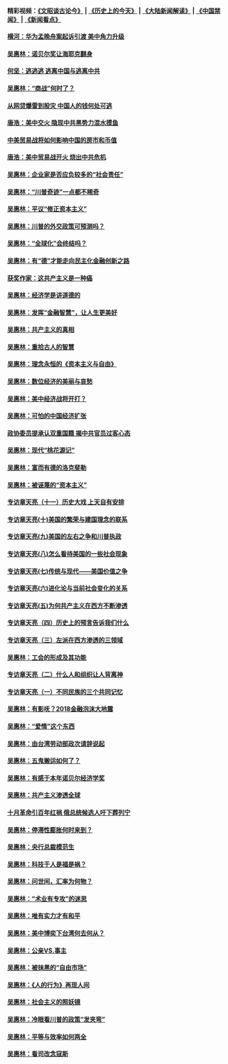 #### 精彩视频：[《文昭谈古论今》](http://45.76.195.252/wenzhao) | [《历史上的今天》](http://45.76.195.252/today-in-history) | [《大陆新闻解读》](http://45.76.195.252/ntdtv-comedy) | [《中国禁闻》](http://45.76.195.252/ntdtv-news) | [《新闻看点》](http://45.76.195.252/news-insight) 

 #### [横河：华为孟晚舟案起诉引渡 美中角力升级](../pages/nsc423/n11027230.md?t=02121831) 

#### [吴惠林：诺贝尔奖让海耶克翻身](../pages/nsc423/n10890049.md?t=02121831) 

#### [何坚：逃逃逃 逃离中国与逃离中共](../pages/nsc423/n10592891.md?t=02121831) 

#### [吴惠林：“商战”何时了？](../pages/nsc423/n10573558.md?t=02121831) 

#### [从网贷爆雷到股灾 中国人的钱何处可逃](../pages/nsc423/n10572800.md?t=02121831) 

#### [唐浩：美中交火 隐现中共黑势力混水摸鱼](../pages/nsc423/n10544040.md?t=02121831) 

#### [中美贸易战将如何影响中国的房市和币值](../pages/nsc423/n10543697.md?t=02121831) 

#### [唐浩：美中贸易战开火 烧出中共危机](../pages/nsc423/n10540126.md?t=02121831) 

#### [吴惠林：企业家是否应负较多的“社会责任”](../pages/nsc423/n10535022.md?t=02121831) 

#### [吴惠林：“川普奇迹”一点都不稀奇](../pages/nsc423/n10512808.md?t=02121831) 

#### [吴惠林：平议“修正资本主义”](../pages/nsc423/n10495724.md?t=02121831) 

#### [吴惠林：川普的外交政策可预测吗？](../pages/nsc423/n10462387.md?t=02121831) 

#### [吴惠林：“全球化”会终结吗？](../pages/nsc423/n10452838.md?t=02121831) 

#### [吴惠林：有“德”才能走向民主化金融创新之路](../pages/nsc423/n10432292.md?t=02121831) 

#### [获奖作家：这共产主义是一种癌](../pages/nsc423/n10431541.md?t=02121831) 

#### [吴惠林：经济学是讲道德的](../pages/nsc423/n10398014.md?t=02121831) 

#### [吴惠林：发挥“金融智慧”，让人生更美好](../pages/nsc423/n10375019.md?t=02121831) 

#### [吴惠林：共产主义的真相](../pages/nsc423/n10351394.md?t=02121831) 

#### [吴惠林：重拾古人的智慧](../pages/nsc423/n10337691.md?t=02121831) 

#### [吴惠林：理念永恒的《资本主义与自由》](../pages/nsc423/n10316274.md?t=02121831) 

#### [吴惠林：数位经济的美丽与哀愁](../pages/nsc423/n10292946.md?t=02121831) 

#### [吴惠林：美中经济战将开打？](../pages/nsc423/n10258825.md?t=02121831) 

#### [吴惠林：可怕的中国经济扩张](../pages/nsc423/n10219147.md?t=02121831) 

#### [政协委员提承认双重国籍 揭中共官员过客心态](../pages/nsc423/n10208809.md?t=02121831) 

#### [吴惠林：现代“桃花源记”](../pages/nsc423/n10185234.md?t=02121831) 

#### [吴惠林：富而有德的洛克斐勒](../pages/nsc423/n10142264.md?t=02121831) 

#### [吴惠林：被诬蔑的“资本主义”](../pages/nsc423/n10124816.md?t=02121831) 

#### [专访章天亮（十一）历史大戏 上天自有安排](../pages/nsc423/n10094905.md?t=02121831) 

#### [专访章天亮(十)美国的繁荣与建国理念的联系](../pages/nsc423/n10094899.md?t=02121831) 

#### [专访章天亮(九)美国的左右之争和川普执政](../pages/nsc423/n10094889.md?t=02121831) 

#### [专访章天亮(八)怎么看待美国的一些社会现象](../pages/nsc423/n10094857.md?t=02121831) 

#### [专访章天亮(七)传统与现代——美国价值之争](../pages/nsc423/n10093140.md?t=02121831) 

#### [专访章天亮(六)进化论与当前社会变化的关系](../pages/nsc423/n10092036.md?t=02121831) 

#### [专访章天亮(五)为何共产主义在西方不断渗透](../pages/nsc423/n10083620.md?t=02121831) 

#### [专访章天亮（四）历史上的预言告诉我们什么](../pages/nsc423/n10083606.md?t=02121831) 

#### [专访章天亮（三）左派在西方渗透的三领域](../pages/nsc423/n10081115.md?t=02121831) 

#### [吴惠林：工会的形成及其功能](../pages/nsc423/n10080633.md?t=02121831) 

#### [专访章天亮（二）什么人和组织让人背离神](../pages/nsc423/n10076637.md?t=02121831) 

#### [专访章天亮（一）不同民族的三个共同记忆](../pages/nsc423/n10074188.md?t=02121831) 

#### [吴惠林：有影呒？2018金融泡沫大地震](../pages/nsc423/n10040534.md?t=02121831) 

#### [吴惠林：“爱情”这个东西](../pages/nsc423/n10019423.md?t=02121831) 

#### [吴惠林：由台湾劳动部政次请辞说起](../pages/nsc423/n9979679.md?t=02121831) 

#### [吴惠林：五鬼搬运如何了？](../pages/nsc423/n9925338.md?t=02121831) 

#### [吴惠林：有感于本年诺贝尔经济学奖](../pages/nsc423/n9871883.md?t=02121831) 

#### [吴惠林：共产主义渗透全球](../pages/nsc423/n9812748.md?t=02121831) 

#### [十月革命引百年红祸 俄总统候选人吁下葬列宁](../pages/nsc423/n9810182.md?t=02121831) 

#### [吴惠林：停滞性膨胀何时来到？](../pages/nsc423/n9764136.md?t=02121831) 

#### [吴惠林：央行总裁模范生](../pages/nsc423/n9728134.md?t=02121831) 

#### [吴惠林：科技于人是福是祸？](../pages/nsc423/n9672982.md?t=02121831) 

#### [吴惠林：问世间，汇率为何物？](../pages/nsc423/n9621788.md?t=02121831) 

#### [吴惠林：“术业有专攻”的迷思](../pages/nsc423/n9580363.md?t=02121831) 

#### [吴惠林：唯有实力才有和平](../pages/nsc423/n9529599.md?t=02121831) 

#### [吴惠林：美中博奕下台湾何去何从？](../pages/nsc423/n9483598.md?t=02121831) 

#### [吴惠林：公亲VS.事主](../pages/nsc423/n9425637.md?t=02121831) 

#### [吴惠林：被抹黑的“自由市场”](../pages/nsc423/n9351545.md?t=02121831) 

#### [吴惠林：《人的行为》再现人间](../pages/nsc423/n9296339.md?t=02121831) 

#### [吴惠林：社会主义的照妖镜](../pages/nsc423/n9243460.md?t=02121831) 

#### [吴惠林：冷眼看川普的政策“发夹弯”](../pages/nsc423/n9120684.md?t=02121831) 

#### [吴惠林：平等与效率如何两全](../pages/nsc423/n9075430.md?t=02121831) 

#### [吴惠林：看司改念寇斯](../pages/nsc423/n9024915.md?t=02121831) 


